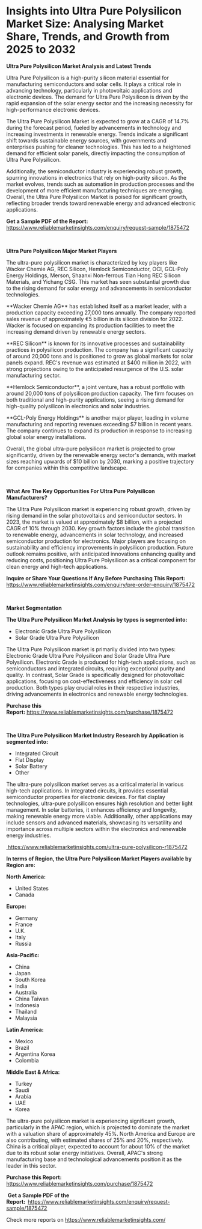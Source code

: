 <p><h1>Insights into Ultra Pure Polysilicon Market Size: Analysing Market Share, Trends, and Growth from 2025 to 2032</h1></p><p><strong>Ultra Pure Polysilicon Market Analysis and Latest Trends</strong></p>
<p><p>Ultra Pure Polysilicon is a high-purity silicon material essential for manufacturing semiconductors and solar cells. It plays a critical role in advancing technology, particularly in photovoltaic applications and electronic devices. The demand for Ultra Pure Polysilicon is driven by the rapid expansion of the solar energy sector and the increasing necessity for high-performance electronic devices.</p><p>The Ultra Pure Polysilicon Market is expected to grow at a CAGR of 14.7% during the forecast period, fueled by advancements in technology and increasing investments in renewable energy. Trends indicate a significant shift towards sustainable energy sources, with governments and enterprises pushing for cleaner technologies. This has led to a heightened demand for efficient solar panels, directly impacting the consumption of Ultra Pure Polysilicon.</p><p>Additionally, the semiconductor industry is experiencing robust growth, spurring innovations in electronics that rely on high-purity silicon. As the market evolves, trends such as automation in production processes and the development of more efficient manufacturing techniques are emerging. Overall, the Ultra Pure Polysilicon Market is poised for significant growth, reflecting broader trends toward renewable energy and advanced electronic applications.</p></p>
<p><strong>Get a Sample PDF of the Report:&nbsp;</strong> <a href="https://www.reliablemarketinsights.com/enquiry/request-sample/1875472?utm_campaign=2660&utm_medium=2&utm_source=Github&utm_content=ia&utm_term=28022025&utm_id=ultra-pure-polysilicon">https://www.reliablemarketinsights.com/enquiry/request-sample/1875472</a></p>
<p>&nbsp;</p>
<p><strong>Ultra Pure Polysilicon Major Market Players</strong></p>
<p><p>The ultra-pure polysilicon market is characterized by key players like Wacker Chemie AG, REC Silicon, Hemlock Semiconductor, OCI, GCL-Poly Energy Holdings, Merson, Shaanxi Non-ferrous Tian Hong REC Silicon Materials, and Yichang CSG. This market has seen substantial growth due to the rising demand for solar energy and advancements in semiconductor technologies.</p><p>**Wacker Chemie AG** has established itself as a market leader, with a production capacity exceeding 27,000 tons annually. The company reported sales revenue of approximately €5 billion in its silicon division for 2022. Wacker is focused on expanding its production facilities to meet the increasing demand driven by renewable energy sectors.</p><p>**REC Silicon** is known for its innovative processes and sustainability practices in polysilicon production. The company has a significant capacity of around 20,000 tons and is positioned to grow as global markets for solar panels expand. REC's revenue was estimated at $400 million in 2022, with strong projections owing to the anticipated resurgence of the U.S. solar manufacturing sector.</p><p>**Hemlock Semiconductor**, a joint venture, has a robust portfolio with around 20,000 tons of polysilicon production capacity. The firm focuses on both traditional and high-purity applications, seeing a rising demand for high-quality polysilicon in electronics and solar industries.</p><p>**GCL-Poly Energy Holdings** is another major player, leading in volume manufacturing and reporting revenues exceeding $7 billion in recent years. The company continues to expand its production in response to increasing global solar energy installations.</p><p>Overall, the global ultra-pure polysilicon market is projected to grow significantly, driven by the renewable energy sector's demands, with market sizes reaching upwards of $10 billion by 2030, marking a positive trajectory for companies within this competitive landscape.</p></p>
<p>&nbsp;</p>
<p><strong>What Are The Key Opportunities For Ultra Pure Polysilicon Manufacturers?</strong></p>
<p><p>The Ultra Pure Polysilicon market is experiencing robust growth, driven by rising demand in the solar photovoltaics and semiconductor sectors. In 2023, the market is valued at approximately $8 billion, with a projected CAGR of 10% through 2030. Key growth factors include the global transition to renewable energy, advancements in solar technology, and increased semiconductor production for electronics. Major players are focusing on sustainability and efficiency improvements in polysilicon production. Future outlook remains positive, with anticipated innovations enhancing quality and reducing costs, positioning Ultra Pure Polysilicon as a critical component for clean energy and high-tech applications.</p></p>
<p><strong>Inquire or Share Your Questions If Any Before Purchasing This Report:</strong> <a href="https://www.reliablemarketinsights.com/enquiry/pre-order-enquiry/1875472?utm_campaign=2660&utm_medium=2&utm_source=Github&utm_content=ia&utm_term=28022025&utm_id=ultra-pure-polysilicon">https://www.reliablemarketinsights.com/enquiry/pre-order-enquiry/1875472</a></p>
<p>&nbsp;</p>
<p><strong>Market Segmentation</strong></p>
<p><strong>The Ultra Pure Polysilicon Market Analysis by types is segmented into:</strong></p>
<p><ul><li>Electronic Grade Ultra Pure Polysilicon</li><li>Solar Grade Ultra Pure Polysilicon</li></ul></p>
<p><p>The Ultra Pure Polysilicon market is primarily divided into two types: Electronic Grade Ultra Pure Polysilicon and Solar Grade Ultra Pure Polysilicon. Electronic Grade is produced for high-tech applications, such as semiconductors and integrated circuits, requiring exceptional purity and quality. In contrast, Solar Grade is specifically designed for photovoltaic applications, focusing on cost-effectiveness and efficiency in solar cell production. Both types play crucial roles in their respective industries, driving advancements in electronics and renewable energy technologies.</p></p>
<p><strong>Purchase this Report:&nbsp;</strong><a href="https://www.reliablemarketinsights.com/purchase/1875472?utm_campaign=2660&utm_medium=2&utm_source=Github&utm_content=ia&utm_term=28022025&utm_id=ultra-pure-polysilicon">https://www.reliablemarketinsights.com/purchase/1875472</a></p>
<p>&nbsp;</p>
<p><strong>The Ultra Pure Polysilicon Market Industry Research by Application is segmented into:</strong></p>
<p><ul><li>Integrated Circuit</li><li>Flat Display</li><li>Solar Battery</li><li>Other</li></ul></p>
<p><p>The ultra-pure polysilicon market serves as a critical material in various high-tech applications. In integrated circuits, it provides essential semiconductor properties for electronic devices. For flat display technologies, ultra-pure polysilicon ensures high resolution and better light management. In solar batteries, it enhances efficiency and longevity, making renewable energy more viable. Additionally, other applications may include sensors and advanced materials, showcasing its versatility and importance across multiple sectors within the electronics and renewable energy industries.</p></p>
<p><a href="https://www.reliablemarketinsights.com/ultra-pure-polysilicon-r1875472?utm_campaign=2660&utm_medium=2&utm_source=Github&utm_content=ia&utm_term=28022025&utm_id=ultra-pure-polysilicon">&nbsp;https://www.reliablemarketinsights.com/ultra-pure-polysilicon-r1875472</a></p>
<p><strong>In terms of Region, the Ultra Pure Polysilicon Market Players available by Region are:</strong></p>
<p>
    <p> <strong> North America: </strong>
        <ul>
            <li>United States</li>
            <li>Canada</li>
        </ul>
        </p> 
    <p> <strong> Europe: </strong>
        <ul>
            <li>Germany</li>
            <li>France</li>
            <li>U.K.</li>
            <li>Italy</li>
            <li>Russia</li>
        </ul>
        </p> 
    <p> <strong> Asia-Pacific: </strong>
        <ul>
            <li>China</li>
            <li>Japan</li>
            <li>South Korea</li>
            <li>India</li>
            <li>Australia</li>
            <li>China Taiwan</li>
            <li>Indonesia</li>
            <li>Thailand</li>
            <li>Malaysia</li>
        </ul>
        </p> 
    <p> <strong> Latin America: </strong>
        <ul>
            <li>Mexico</li>
            <li>Brazil</li>
            <li>Argentina Korea</li>
            <li>Colombia</li>
        </ul>
        </p> 
    <p> <strong> Middle East & Africa: </strong>
        <ul>
            <li>Turkey</li>
            <li>Saudi</li>
            <li>Arabia</li>
            <li>UAE</li>
            <li>Korea</li>
        </ul>
    </p>
    </p>
<p><p>The ultra-pure polysilicon market is experiencing significant growth, particularly in the APAC region, which is projected to dominate the market with a valuation share of approximately 45%. North America and Europe are also contributing, with estimated shares of 25% and 20%, respectively. China is a critical player, expected to account for about 10% of the market due to its robust solar energy initiatives. Overall, APAC's strong manufacturing base and technological advancements position it as the leader in this sector.</p></p>
<p><strong>Purchase this Report: </strong><a href="https://www.reliablemarketinsights.com/purchase/1875472?utm_campaign=2660&utm_medium=2&utm_source=Github&utm_content=ia&utm_term=28022025&utm_id=ultra-pure-polysilicon">https://www.reliablemarketinsights.com/purchase/1875472</a></p>
<p>&nbsp;<strong>Get a Sample PDF of the Report:&nbsp;&nbsp;</strong><a href="https://www.reliablemarketinsights.com/enquiry/request-sample/1875472?utm_campaign=2660&utm_medium=2&utm_source=Github&utm_content=ia&utm_term=28022025&utm_id=ultra-pure-polysilicon">https://www.reliablemarketinsights.com/enquiry/request-sample/1875472</a></p>
<p><strong></strong></p>
<p>Check more reports on <a href="https://www.reliablemarketinsights.com/?utm_campaign=2660&utm_medium=2&utm_source=Github&utm_content=ia&utm_term=28022025&utm_id=ultra-pure-polysilicon">https://www.reliablemarketinsights.com/</a></p>